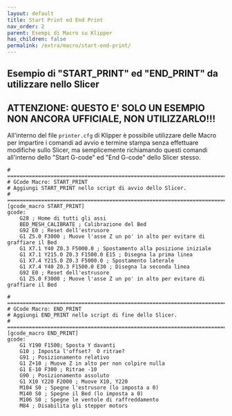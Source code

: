 ```yaml
---
layout: default
title: Start Print ed End Print
nav_order: 2
parent: Esempi di Macro su Klipper
has_children: false
permalink: /extra/macro/start-end-print/
---
```


## Esempio di "START_PRINT" ed "END_PRINT" da utilizzare nello Slicer

## ATTENZIONE: QUESTO E' SOLO UN ESEMPIO NON ANCORA UFFICIALE, NON UTILIZZARLO!!!

All'interno del file `printer.cfg` di Klipper è possibile utilizzare delle Macro per impartire i comandi ad avvio e termine stampa senza effettuare modifiche sullo Slicer, ma semplicemente richiamando questi comandi all'interno dello "Start G-code" ed "End G-code" dello Slicer stesso.

```
# ================================================================================
# GCode Macro: START_PRINT
# Aggiungi START_PRINT nello script di avvio dello Slicer. 
# ================================================================================
[gcode_macro START_PRINT]
gcode:
    G28 ; Home di tutti gli assi    
    BED_MESH_CALIBRATE ; Calibrazione del Bed
    G92 E0 ; Reset dell'estrusore
    G1 Z5.0 F3000 ; Muove l'asse Z un po' in alto per evitare di graffiare il Bed
    G1 X7.1 Y40 Z0.3 F5000.0 ; Spostamento alla posizione iniziale
    G1 X7.1 Y215.0 Z0.3 F1500.0 E15 ; Disegna la prima linea
    G1 X7.4 Y215.0 Z0.3 F5000.0 ; Spostamento laterale
    G1 X7.4 Y40 Z0.3 F1500.0 E30 ; Disegna la seconda linea
    G92 E0 ; Reset dell'estrusore
    G1 Z5.0 F3000 ; Muove l'asse Z un po' in alto per evitare di graffiare il Bed

# ================================================================================
# GCode Macro: END_PRINT
# Aggiungi END_PRINT nello script di fine dello Slicer. 
# ================================================================================
[gcode_macro END_PRINT]
gcode:
    G1 Y190 F1500; Sposta Y davanti
    G10 ; Imposta l'offset?  O ritrae?
    G91 ; Posizionamento relativo
    G1 Z+10 ; Muove Z in alto per non colpire nulla
    G1 E-10 F300 ; Ritrae -10
    G90 ; Posizionamento assoluto
    G1 X10 Y220 F2000 ; Muove X10, Y220
    M104 S0 ; Spegne l'estrusore (lo imposta a 0)
    M140 S0 ; Spegne il Bed (lo imposta a 0)
    M106 S0 ; Spegne le ventole di raffreddamento
    M84 ; Disabilita gli stepper motors
```
